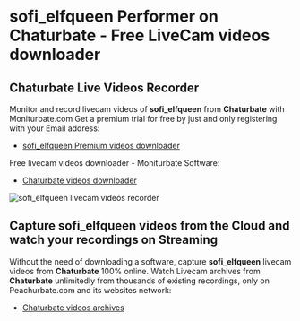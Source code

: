 # sofi_elfqueen Performer on Chaturbate - Free LiveCam videos downloader

## Chaturbate Live Videos Recorder

Monitor and record livecam videos of **sofi_elfqueen** from **Chaturbate** with Moniturbate.com
Get a premium trial for free by just and only registering with your Email address:
* [sofi_elfqueen Premium videos downloader](https://moniturbate.com/request-demo-licence-key.html)

Free livecam videos downloader - Moniturbate Software:
* [Chaturbate videos downloader](https://moniturbate.com/moniturbate-download-software.html)

![sofi_elfqueen livecam videos recorder](https://peachurnet.com/templates/moniturbate-software.png)


## Capture sofi_elfqueen videos from the Cloud and watch your recordings on Streaming

Without the need of downloading a software, capture **sofi_elfqueen** livecam videos from **Chaturbate** 100% online.
Watch Livecam archives from **Chaturbate** unlimitedly from thousands of existing recordings, only on Peachurbate.com and its websites network:
* [Chaturbate videos archives](https://peachurnet.com/)